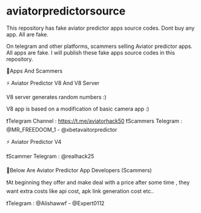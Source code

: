 # aviatorpredictorsource
This repository has fake aviator predictor apps source codes. Dont buy any app. All are fake.

On telegram and other platforms, scammers selling Aviator predictor apps. All apps are fake. I will publish these fake apps source codes in this repository.

🚩Apps And Scammers

⚡ Aviator Predictor V8 And V8 Server

V8 server generates random numbers :)

V8 app is based on a modification of basic camera app :)

❗Telegram Channel : https://t.me/aviatorhack50
❗Scammers Telegram : @MR_FREEDOOM_1 - @xbetavaitorpredictor

⚡ Aviator Predictor V4

❗Scammer Telegram : @realhack25

🚩Below Are Aviator Predictor App Developers (Scammers)

❗At beginning they offer and make deal with a price after some time , they want extra costs like api cost, apk link generation cost etc..

❗Telegram : @Alishawwf - @Expert0112
